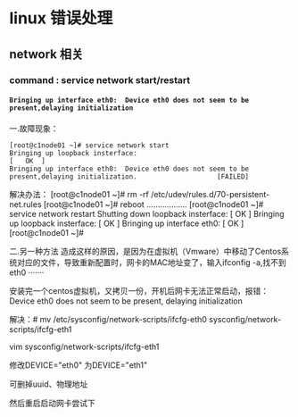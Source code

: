 # linux 错误处理

## network 相关

### command : service network start/restart

#### `Bringing up interface eth0:  Device eth0 does not seem to be present,delaying initialization`

一.故障现象：
```shell
[root@c1node01 ~]# service network start
Bringing up loopback insterface:                                                            [   OK  ]
Bringing up interface eth0:  Device eth0 does not seem to be present,delaying initialization.                    [FAILED]
 ```
解决办法：
[root@c1node01 ~]# rm -rf /etc/udev/rules.d/70-persistent-net.rules
[root@c1node01 ~]# reboot ………………
[root@c1node01 ~]# service network restart
Shutting down loopback insterface:                                                         [   OK   ]
Bringing up loopback insterface:                                                              [   OK   ]
Bringing up interface eth0:                                                                     [   OK   ]
[root@c1node01 ~]#
 
二.另一种方法
造成这样的原因，是因为在虚拟机（Vmware）中移动了Centos系统对应的文件，导致重新配置时，网卡的MAC地址变了，输入ifconfig -a,找不到eth0
·······
 
安装完一个centos虚拟机，又拷贝一份，开机后网卡无法正常启动，报错：Device eth0 does not seem to be present, 
delaying initialization

解决：# mv /etc/sysconfig/network-scripts/ifcfg-eth0 
sysconfig/network-scripts/ifcfg-eth1

vim 
sysconfig/network-scripts/ifcfg-eth1

修改DEVICE="eth0" 
为DEVICE="eth1"

可删掉uuid、物理地址

然后重启启动网卡尝试下